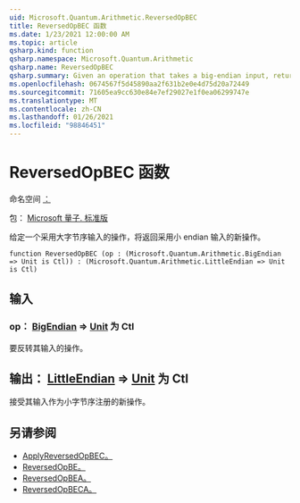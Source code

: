 ```yaml
---
uid: Microsoft.Quantum.Arithmetic.ReversedOpBEC
title: ReversedOpBEC 函数
ms.date: 1/23/2021 12:00:00 AM
ms.topic: article
qsharp.kind: function
qsharp.namespace: Microsoft.Quantum.Arithmetic
qsharp.name: ReversedOpBEC
qsharp.summary: Given an operation that takes a big-endian input, returns a new operation that takes a little-endian input.
ms.openlocfilehash: 0674567f5d45890aa2f631b2e0e4d75d20a72449
ms.sourcegitcommit: 71605ea9cc630e84e7ef29027e1f0ea06299747e
ms.translationtype: MT
ms.contentlocale: zh-CN
ms.lasthandoff: 01/26/2021
ms.locfileid: "98846451"
---
```

# <a name="reversedopbec-function"></a>ReversedOpBEC 函数

命名空间 [：](xref:Microsoft.Quantum.Arithmetic)

包： [Microsoft 量子. 标准版](https://nuget.org/packages/Microsoft.Quantum.Standard)


给定一个采用大字节序输入的操作，将返回采用小 endian 输入的新操作。

```qsharp
function ReversedOpBEC (op : (Microsoft.Quantum.Arithmetic.BigEndian => Unit is Ctl)) : (Microsoft.Quantum.Arithmetic.LittleEndian => Unit is Ctl)
```


## <a name="input"></a>输入

### <a name="op--bigendian--unit--is-ctl"></a>op： [BigEndian](xref:Microsoft.Quantum.Arithmetic.BigEndian) => [Unit](xref:microsoft.quantum.lang-ref.unit)  为 Ctl

要反转其输入的操作。



## <a name="output--littleendian--unit--is-ctl"></a>输出： [LittleEndian](xref:Microsoft.Quantum.Arithmetic.LittleEndian) => [Unit](xref:microsoft.quantum.lang-ref.unit)  为 Ctl

接受其输入作为小字节序注册的新操作。

## <a name="see-also"></a>另请参阅

- [ApplyReversedOpBEC。](xref:Microsoft.Quantum.Arithmetic.ApplyReversedOpBEC)
- [ReversedOpBE。](xref:Microsoft.Quantum.Arithmetic.ReversedOpBE)
- [ReversedOpBEA。](xref:Microsoft.Quantum.Arithmetic.ReversedOpBEA)
- [ReversedOpBECA。](xref:Microsoft.Quantum.Arithmetic.ReversedOpBECA)